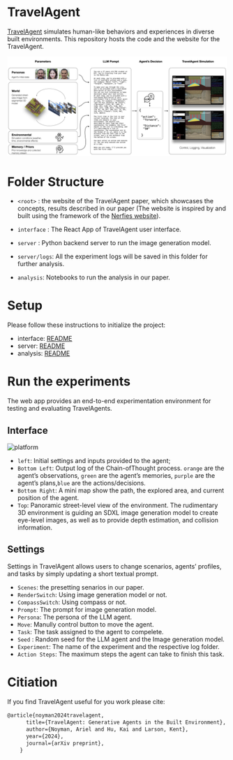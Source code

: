 
# TravelAgent
[TravelAgent](https://www.arielnoyman.com/travelAgent/) simulates human-like behaviors and experiences in diverse built environments. This repository hosts the code and the website for the TravelAgent.

![schema](static/figs/ta-scheme.png)

# Folder Structure

- `<root>` : the website of the TravelAgent paper, which showcases the concepts, results described in our paper (The website is inspired by and built using the framework of the [Nerfies website](https://nerfies.github.io)).

- `interface` : The React App of TravelAgent user interface.

- `server` : Python backend server to run the image generation model.

- `server/logs`: All the experiment logs will be saved in this folder for further analysis.

- `analysis`: Notebooks to run the analysis in our paper.


# Setup

Please follow these instructions to initialize the project:

- interface: [README](interface/README.md)
- server:  [README](server/README.md)
- analysis: [README](analysis/README.md)

# Run the experiments

The web app provides an end-to-end experimentation environment for testing and
evaluating TravelAgents.

## Interface
![platform](static/figs/ta-platform.png)

- `left`:  Initial settings and inputs provided to the agent; 
- `Bottom Left`: Output log of the Chain-ofThought process. `orange` are the agent’s observations, `green` are the agent’s memories, `purple` are the agent’s plans,`blue` are the actions/decisions. 
- `Bottom Right`: A mini map show the path, the explored area, and current position of the agent.
- `Top`: Panoramic street-level view of the environment. The rudimentary 3D environment is guiding an SDXL image generation model to create eye-level images, as well as to provide depth estimation, and collision information. 

## Settings

Settings in TravelAgent allows users to change scenarios, agents’ profiles, and tasks by simply updating a short textual prompt.

- `Scenes`: the presetting senarios in our paper.
- `RenderSwitch`: Using image generation model or not.
- `CompassSwitch`: Using compass or not.
- `Prompt`: The prompt for image generation model.
- `Persona`: The persona of the LLM agent.
- `Move`: Manully control button to move the agent.
- `Task`: The task assigned to the agent to compelete.
- `Seed` : Random seed for the LLM agent and the Image generation model.
- `Experiment`: The name of the experiment and the respective log folder.
- `Action Steps`: The maximum steps the agent can take to finish this task.


# Citiation

If you find TravelAgent useful for you work please cite:

```
@article{noyman2024travelagent,
      title={TravelAgent: Generative Agents in the Built Environment},
      author={Noyman, Ariel and Hu, Kai and Larson, Kent},
      year={2024},
      journal={arXiv preprint},
    }
```




